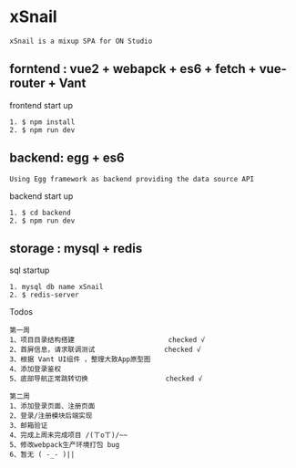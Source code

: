 # xSnail

```
xSnail is a mixup SPA for ON Studio 
```

## forntend : vue2 + webapck + es6 + fetch + vue-router + Vant 
frontend start up
```
1. $ npm install
2. $ npm run dev
```

## backend: egg + es6 
    Using Egg framework as backend providing the data source API
backend start up
```
1. $ cd backend
2. $ npm run dev 
```

## storage : mysql + redis
sql startup
```
1. mysql db name xSnail
2. $ redis-server
```

Todos
```
第一周
1、项目目录结构搭建                       checked √
2、首屏信息，请求联调测试                 checked √
3、根据 Vant UI组件 ，整理大致App原型图   
4、添加登录鉴权                          
5、底部导航正常跳转切换                   checked √

第二周
1、添加登录页面、注册页面
2、登录/注册模块后端实现
3、邮箱验证
4、完成上周未完成项目 /(ㄒoㄒ)/~~
5、修改webpack生产环境打包 bug
6、暂无 ( -_- )||
```
